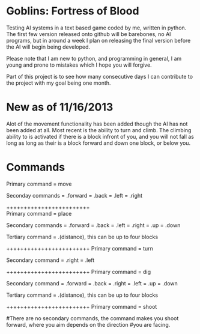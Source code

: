 Goblins: Fortress of Blood
==========

Testing AI systems in a text based game coded by me, written in python.
The first few version released onto github will be barebones, no AI programs, but in around a week I plan on releasing the
final version before the AI will begin being developed.

Please note that I am new to python, and programming in general, I am young and prone to mistakes which I hope you will forgive.

Part of this project is to see how many consecutive days I can contribute to the project with my goal being one month. 

New as of 11/16/2013
====================
Alot of the movement functionality has been added though the AI has not been added at all. Most recent is the ability to
turn and climb. The climbing ability to is activated if there is a block infront of you, and you will not fall as long as long
as their is a block forward and down one block, or below you.

Commands
========
Primary command = move

Seconday commands = .forward
                  = .back
                  = .left
                  = .right
                  
++++++++++++++++++++++++    
Primary command = place

Secondary commands = .forward
                   = .back
                   = .left
                   = .right
				   = .up
				   = .down
				   
Tertiary command = .(distance), this can be up to four blocks

++++++++++++++++++++++++
Primary command = turn

Secondary command = .right
                  = .left

++++++++++++++++++++++++
Primary command = dig

Secondary command = .forward
							= .back
							= .right
							= .left
							= .up
							= .down
							
Tertiary command = .(distance), this can be up to four blocks

++++++++++++++++++++++++
Primary command = shoot

#There are no secondary commands, the command makes you shoot forward, where you aim depends on the direction
#you are facing.
